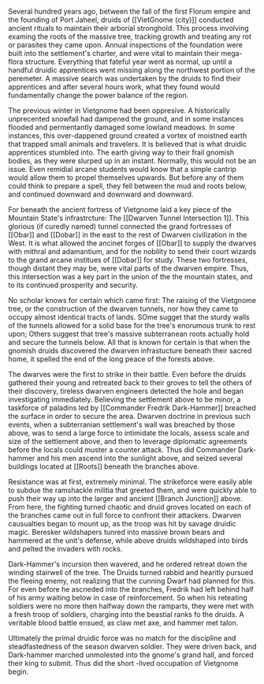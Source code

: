 Several hundred years ago, between the fall of the first Florum empire and the founding of Port Jaheel, druids of [[VietGnome (city)]] conducted ancient rituals to maintain their arborial stronghold. This process involving examing the roots of the massive tree, tracking growth and treating any rot or parasites they came upon. Annual inspections of the foundation were built into the settlement's charter, and were vital to maintain their mega-flora structure. Everything that fateful year went as normal, up until a handful druidic apprentices went missing along the northwest portion of the peremeter. A massive search was undertaken by the druids to find their apprentices and after several hours work, what they found would fundamentally change the power balance of the region.

The previous winter in Vietgnome had been oppresive. A historically unprecented snowfall had dampened the ground, and in some instances flooded and permentantly damaged some lowland meadows. In some instances, this over-dappened ground created a vortex of moistned earth that trapped small animals and travelers. It is believed that is what druidic apprentices stumbled into. The earth giving way to their frail gnomish bodies, as they were slurped up in an instant. Normally, this would not be an issue. Even remidial arcane students would know that a simple cantrip would allow them to propel themselves upwards. But before any of them could think to prepare a spell, they fell between the mud and roots below, and continued downward and downward and downward.

For beneath the ancient fortress of Vietgnome laid a key piece of the Mountain State's infrastrcture: The [[Dwarven Tunnel Intersection 1]]. This glorious (if curedly named) tunnel connected the grand fortresses of [[Obar]] and [[Dobar]] in the east to the rest of Dwarven civilization in the West. It is what allowed the ancinet forges of [[Obar]] to supply the dwarves with mithral and adamantium, and for the nobility to send their court wizards to the grand arcane institues of [[Dobar]] for study. These two fortresses, though distant they may be, were vital parts of the dwarven empire. Thus, this intersection was a key part in the union of the the mountain states, and to its continued prosperity and security.

No scholar knows for certain which came first: The raising of the Vietgnome tree, or the construction of the dwarven tunnels, nor how they came to occupy almost identical tracts of lands. SOme sugget that the sturdy walls of the tunnels allowed for a solid base for the tree's enorumous trunk to rest upon; Others suggest that tree's massive subterranean roots actually hold and secure the tunnels below. All that is known for certain is that when the gnomish druids discovered the dwarven infrastucture beneath their sacred home, it spelled the end of the long peace of the forests above.

The dwarves were the first to strike in their battle. Even before the druids gathered their young and retreated back to their groves to tell the others of their discovery, tireless dwarven engineers detected the hole and began investigating immediately. Believing the settlement above to be minor, a taskforce of paladins led by [[Commander Fredrik Dark-Hammer]] breached the surface in order to secure the area. Dwarven doctrine in previous such events, when a subterranian settlement's wall was breached by those above, was to send a large force to intimidate the locals, assess scale and size of the settlement above, and then to leverage diplomatic agreements before the locals could muster a counter attack. Thus did Commander Dark-hammer and his men ascend into the sunlight above, and seized several buildings located at [[Roots]] beneath the branches above. 

Resistance was at first, extremely minimal. The strikeforce were easily able to subdue the ramshackle militia that greeted them, and were quickly able to push their way up into the larger and ancient [[Branch Junction]] above. From here, the fighting turned chaotic and druid groves located on each of the branches came out in full force to confront their attackers. Dwarven causualties began to mount up, as the troop was hit by savage druidic magic. Beresker wildshapers tunred into massive brown bears and hammered at the unit's defense, while above druids wildshaped into birds and pelted the invaders with rocks.

Dark-Hammer's incursion then wavered, and he ordered retreat down the winding stairwell of the tree. The Druids turned rabbid and hearitly pursued the fleeing enemy, not realizing that the cunning Dwarf had planned for this. For even before he ascneded into the branches, Fredrik had left behind half of his army waiting below in case of reinforcement. So when his reteating soldiers were no more then halfway down the ramparts, they were met with a fresh troop of soldiers, charging into the beastial ranks fo the druids. A veritable blood battle ensued, as claw met axe, and hammer met talon.

Ultimately the primal druidic force was no match for the discipline and steadfastedness of the season dwarven soldier. They were driven back, and Dark-hammer marched unmolested into the gnome's grand hall, and forced their king to submit. Thus did the short -lived occupation of Vietgnome begin. 

